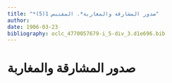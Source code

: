 ```yaml
---
title: "*صدور المشارقة والمغاربة*. المقتبس 1(5)"
author: 
date: 1906-03-23
bibliography: oclc_4770057679-i_5-div_3.d1e696.bib
---
```




#  صدور المشارقة والمغاربة 

